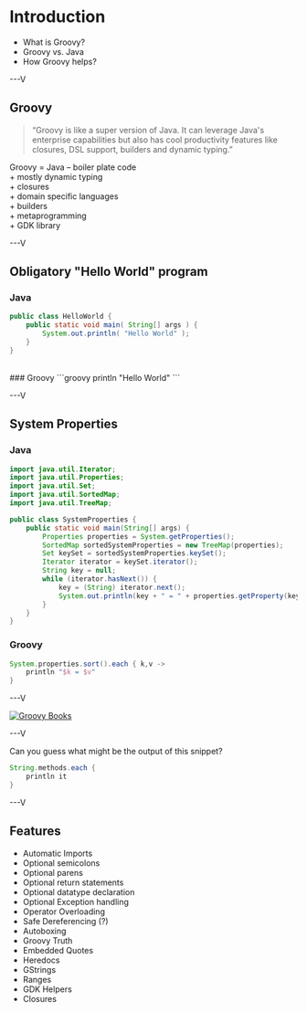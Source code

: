 # Introduction

* What is Groovy?
* Groovy vs. Java
* How Groovy helps?

---V

## Groovy
>  “Groovy is like a super version of Java. It can leverage Java's enterprise capabilities but also has cool productivity features like closures, DSL support, builders and dynamic typing.”

Groovy = Java – boiler plate code<br>
              + mostly dynamic typing<br>
              + closures<br>
              + domain specific languages<br>
              + builders<br>
              + metaprogramming<br>
              + GDK library<br>

---V

## Obligatory "Hello World" program

### Java
```java
public class HelloWorld {
	public static void main( String[] args ) {
		System.out.println( "Hello World" );
	}
}
```
<br>
### Groovy
```groovy
println "Hello World"
```

---V
## System Properties
### Java
```java
import java.util.Iterator;
import java.util.Properties;
import java.util.Set;
import java.util.SortedMap;
import java.util.TreeMap;

public class SystemProperties {
    public static void main(String[] args) {
        Properties properties = System.getProperties();
        SortedMap sortedSystemProperties = new TreeMap(properties);
        Set keySet = sortedSystemProperties.keySet();
        Iterator iterator = keySet.iterator();
        String key = null;
        while (iterator.hasNext()) {
            key = (String) iterator.next();
            System.out.println(key + " = " + properties.getProperty(key));
        }
    }
}
```

### Groovy
```groovy
System.properties.sort().each { k,v ->
    println "$k = $v"
}
```

---V

[![Groovy Books](https://raw.github.com/P7h/P7h.github.io/master/Groovy/img/GroovyBooks.png)](http://www.amazon.com/s/ref=sr_il_ti_stripbooks?rh=n%3A283155%2Ck%3Agroovy+programming&lo=stripbooks)

---V

Can you guess what might be the output of this snippet?
```groovy
String.methods.each {
    println it
}
```

---V

## Features
* Automatic Imports
* Optional semicolons
* Optional parens
* Optional return statements
* Optional datatype declaration
* Optional Exception handling
* Operator Overloading
* Safe Dereferencing (?)
* Autoboxing
* Groovy Truth
* Embedded Quotes
* Heredocs
* GStrings
* Ranges
* GDK Helpers
* Closures
